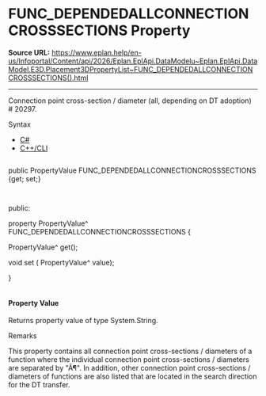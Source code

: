 # FUNC_DEPENDEDALLCONNECTIONCROSSSECTIONS Property

**Source URL:** https://www.eplan.help/en-us/Infoportal/Content/api/2026/Eplan.EplApi.DataModelu~Eplan.EplApi.DataModel.E3D.Placement3DPropertyList~FUNC_DEPENDEDALLCONNECTIONCROSSSECTIONS().html

---

Connection point cross-section / diameter (all, depending on DT adoption) # 20297.

Syntax

- [C#](#i-syntax-CS)
- [C++/CLI](#i-syntax-CPP2005)

```
```
public PropertyValue FUNC_DEPENDEDALLCONNECTIONCROSSSECTIONS {get; set;}
```
```

```
```
public:

property PropertyValue^ FUNC_DEPENDEDALLCONNECTIONCROSSSECTIONS {

   PropertyValue^ get();

   void set (    PropertyValue^ value);

}
```
```

#### Property Value

Returns property value of type System.String.

Remarks

This property contains all connection point cross-sections / diameters of a function where the individual connection point cross-sections / diameters are separated by "Â¶". In addition, other connection point cross-sections / diameters of functions are also listed that are located in the search direction for the DT transfer.
